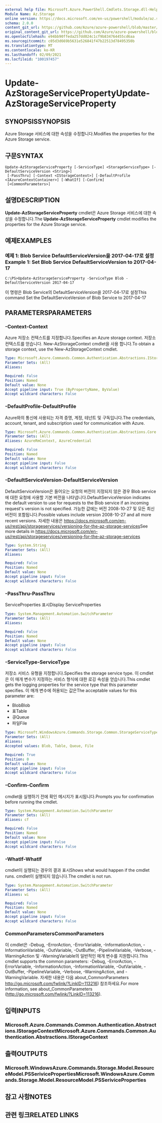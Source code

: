 ```yaml
---
external help file: Microsoft.Azure.PowerShell.Cmdlets.Storage.dll-Help.xml
Module Name: Az.Storage
online version: https://docs.microsoft.com/en-us/powershell/module/az.storage/update-azstorageserviceproperty
schema: 2.0.0
content_git_url: https://github.com/Azure/azure-powershell/blob/master/src/Storage/Storage.Management/help/Update-AzStorageServiceProperty.md
original_content_git_url: https://github.com/Azure/azure-powershell/blob/master/src/Storage/Storage.Management/help/Update-AzStorageServiceProperty.md
ms.openlocfilehash: e94bb90ffeda257dd024c1cf9b834764455cd6aa
ms.sourcegitcommit: c05d3d669b5631e526841f47b22513d78495350b
ms.translationtype: MT
ms.contentlocale: ko-KR
ms.lasthandoff: 02/09/2021
ms.locfileid: "100197457"
---
```

# <span data-ttu-id="d5c31-101">Update-AzStorageServiceProperty</span><span class="sxs-lookup"><span data-stu-id="d5c31-101">Update-AzStorageServiceProperty</span></span>

## <span data-ttu-id="d5c31-102">SYNOPSIS</span><span class="sxs-lookup"><span data-stu-id="d5c31-102">SYNOPSIS</span></span>
<span data-ttu-id="d5c31-103">Azure Storage 서비스에 대한 속성을 수정합니다.</span><span class="sxs-lookup"><span data-stu-id="d5c31-103">Modifies the properties for the Azure Storage service.</span></span>

## <span data-ttu-id="d5c31-104">구문</span><span class="sxs-lookup"><span data-stu-id="d5c31-104">SYNTAX</span></span>

```
Update-AzStorageServiceProperty [-ServiceType] <StorageServiceType> [-DefaultServiceVersion <String>]
 [-PassThru] [-Context <IStorageContext>] [-DefaultProfile <IAzureContextContainer>] [-WhatIf] [-Confirm]
 [<CommonParameters>]
```

## <span data-ttu-id="d5c31-105">설명</span><span class="sxs-lookup"><span data-stu-id="d5c31-105">DESCRIPTION</span></span>
<span data-ttu-id="d5c31-106">**Update-AzStorageServiceProperty** cmdlet은 Azure Storage 서비스에 대한 속성을 수정합니다.</span><span class="sxs-lookup"><span data-stu-id="d5c31-106">The **Update-AzStorageServiceProperty** cmdlet modifies the properties for the Azure Storage service.</span></span>

## <span data-ttu-id="d5c31-107">예제</span><span class="sxs-lookup"><span data-stu-id="d5c31-107">EXAMPLES</span></span>

### <span data-ttu-id="d5c31-108">예제 1: Blob Service DefaultServiceVersion을 2017-04-17로 설정</span><span class="sxs-lookup"><span data-stu-id="d5c31-108">Example 1: Set Blob Service DefaultServiceVersion to 2017-04-17</span></span>
```
C:\PS>Update-AzStorageServiceProperty -ServiceType Blob -DefaultServiceVersion 2017-04-17
```

<span data-ttu-id="d5c31-109">이 명령은 Blob Service의 DefaultServiceVersion을 2017-04-17로 설정</span><span class="sxs-lookup"><span data-stu-id="d5c31-109">This command Set the DefaultServiceVersion of Blob Service to 2017-04-17</span></span>

## <span data-ttu-id="d5c31-110">PARAMETERS</span><span class="sxs-lookup"><span data-stu-id="d5c31-110">PARAMETERS</span></span>

### <span data-ttu-id="d5c31-111">-Context</span><span class="sxs-lookup"><span data-stu-id="d5c31-111">-Context</span></span>
<span data-ttu-id="d5c31-112">Azure 저장소 컨텍스트를 지정합니다.</span><span class="sxs-lookup"><span data-stu-id="d5c31-112">Specifies an Azure storage context.</span></span>
<span data-ttu-id="d5c31-113">저장소 컨텍스트를 얻습니다. New-AzStorageContext cmdlet을 사용 합니다.</span><span class="sxs-lookup"><span data-stu-id="d5c31-113">To obtain a storage context, use the New-AzStorageContext cmdlet.</span></span>

```yaml
Type: Microsoft.Azure.Commands.Common.Authentication.Abstractions.IStorageContext
Parameter Sets: (All)
Aliases:

Required: False
Position: Named
Default value: None
Accept pipeline input: True (ByPropertyName, ByValue)
Accept wildcard characters: False
```

### <span data-ttu-id="d5c31-114">-DefaultProfile</span><span class="sxs-lookup"><span data-stu-id="d5c31-114">-DefaultProfile</span></span>
<span data-ttu-id="d5c31-115">Azure와의 통신에 사용되는 자격 증명, 계정, 테넌트 및 구독입니다.</span><span class="sxs-lookup"><span data-stu-id="d5c31-115">The credentials, account, tenant, and subscription used for communication with Azure.</span></span>

```yaml
Type: Microsoft.Azure.Commands.Common.Authentication.Abstractions.Core.IAzureContextContainer
Parameter Sets: (All)
Aliases: AzureRmContext, AzureCredential

Required: False
Position: Named
Default value: None
Accept pipeline input: False
Accept wildcard characters: False
```

### <span data-ttu-id="d5c31-116">-DefaultServiceVersion</span><span class="sxs-lookup"><span data-stu-id="d5c31-116">-DefaultServiceVersion</span></span>
<span data-ttu-id="d5c31-117">DefaultServiceVersion은 들어오는 요청의 버전이 지정되지 않은 경우 Blob service에 대한 요청에 사용할 기본 버전을 나타냅니다.</span><span class="sxs-lookup"><span data-stu-id="d5c31-117">DefaultServiceVersion indicates the default version to use for requests to the Blob service if an incoming request's version is not specified.</span></span> <span data-ttu-id="d5c31-118">가능한 값에는 버전 2008-10-27 및 모든 최신 버전이 포함됩니다.</span><span class="sxs-lookup"><span data-stu-id="d5c31-118">Possible values include version 2008-10-27 and all more recent versions.</span></span> <span data-ttu-id="d5c31-119">자세한 내용은 https://docs.microsoft.com/en-us/rest/api/storageservices/versioning-for-the-az-storage-services</span><span class="sxs-lookup"><span data-stu-id="d5c31-119">See more details in https://docs.microsoft.com/en-us/rest/api/storageservices/versioning-for-the-az-storage-services</span></span>

```yaml
Type: System.String
Parameter Sets: (All)
Aliases:

Required: False
Position: Named
Default value: None
Accept pipeline input: False
Accept wildcard characters: False
```

### <span data-ttu-id="d5c31-120">-PassThru</span><span class="sxs-lookup"><span data-stu-id="d5c31-120">-PassThru</span></span>
<span data-ttu-id="d5c31-121">ServiceProperties 표시</span><span class="sxs-lookup"><span data-stu-id="d5c31-121">Display ServiceProperties</span></span>

```yaml
Type: System.Management.Automation.SwitchParameter
Parameter Sets: (All)
Aliases:

Required: False
Position: Named
Default value: None
Accept pipeline input: False
Accept wildcard characters: False
```

### <span data-ttu-id="d5c31-122">-ServiceType</span><span class="sxs-lookup"><span data-stu-id="d5c31-122">-ServiceType</span></span>
<span data-ttu-id="d5c31-123">저장소 서비스 유형을 지정합니다.</span><span class="sxs-lookup"><span data-stu-id="d5c31-123">Specifies the storage service type.</span></span>
<span data-ttu-id="d5c31-124">이 cmdlet은 이 매개 변수가 지정하는 서비스 형식에 대한 로깅 속성을 얻습니다.</span><span class="sxs-lookup"><span data-stu-id="d5c31-124">This cmdlet gets the logging properties for the service type that this parameter specifies.</span></span>
<span data-ttu-id="d5c31-125">이 매개 변수에 허용되는 값은</span><span class="sxs-lookup"><span data-stu-id="d5c31-125">The acceptable values for this parameter are:</span></span>
- <span data-ttu-id="d5c31-126">Blob</span><span class="sxs-lookup"><span data-stu-id="d5c31-126">Blob</span></span> 
- <span data-ttu-id="d5c31-127">표</span><span class="sxs-lookup"><span data-stu-id="d5c31-127">Table</span></span>
- <span data-ttu-id="d5c31-128">큐</span><span class="sxs-lookup"><span data-stu-id="d5c31-128">Queue</span></span>
- <span data-ttu-id="d5c31-129">파일</span><span class="sxs-lookup"><span data-stu-id="d5c31-129">File</span></span>

```yaml
Type: Microsoft.WindowsAzure.Commands.Storage.Common.StorageServiceType
Parameter Sets: (All)
Aliases:
Accepted values: Blob, Table, Queue, File

Required: True
Position: 0
Default value: None
Accept pipeline input: False
Accept wildcard characters: False
```

### <span data-ttu-id="d5c31-130">-Confirm</span><span class="sxs-lookup"><span data-stu-id="d5c31-130">-Confirm</span></span>
<span data-ttu-id="d5c31-131">cmdlet을 실행하기 전에 확인 메시지가 표시됩니다.</span><span class="sxs-lookup"><span data-stu-id="d5c31-131">Prompts you for confirmation before running the cmdlet.</span></span>

```yaml
Type: System.Management.Automation.SwitchParameter
Parameter Sets: (All)
Aliases: cf

Required: False
Position: Named
Default value: None
Accept pipeline input: False
Accept wildcard characters: False
```

### <span data-ttu-id="d5c31-132">-WhatIf</span><span class="sxs-lookup"><span data-stu-id="d5c31-132">-WhatIf</span></span>
<span data-ttu-id="d5c31-133">cmdlet이 실행되는 경우의 결과 표시</span><span class="sxs-lookup"><span data-stu-id="d5c31-133">Shows what would happen if the cmdlet runs.</span></span> <span data-ttu-id="d5c31-134">cmdlet이 실행되지 않습니다.</span><span class="sxs-lookup"><span data-stu-id="d5c31-134">The cmdlet is not run.</span></span>

```yaml
Type: System.Management.Automation.SwitchParameter
Parameter Sets: (All)
Aliases: wi

Required: False
Position: Named
Default value: None
Accept pipeline input: False
Accept wildcard characters: False
```

### <span data-ttu-id="d5c31-135">CommonParameters</span><span class="sxs-lookup"><span data-stu-id="d5c31-135">CommonParameters</span></span>
<span data-ttu-id="d5c31-136">이 cmdlet은 -Debug, -ErrorAction, -ErrorVariable, -InformationAction, -InformationVariable, -OutVariable, -OutBuffer, -PipelineVariable, -Verbose, -WarningAction 및 -WarningVariable의 일반적인 매개 변수를 지원합니다.</span><span class="sxs-lookup"><span data-stu-id="d5c31-136">This cmdlet supports the common parameters: -Debug, -ErrorAction, -ErrorVariable, -InformationAction, -InformationVariable, -OutVariable, -OutBuffer, -PipelineVariable, -Verbose, -WarningAction, and -WarningVariable.</span></span> <span data-ttu-id="d5c31-137">자세한 내용은 다음 about_CommonParameters http://go.microsoft.com/fwlink/?LinkID=113216) 참조하세요.</span><span class="sxs-lookup"><span data-stu-id="d5c31-137">For more information, see about_CommonParameters (http://go.microsoft.com/fwlink/?LinkID=113216).</span></span>

## <span data-ttu-id="d5c31-138">입력</span><span class="sxs-lookup"><span data-stu-id="d5c31-138">INPUTS</span></span>

### <span data-ttu-id="d5c31-139">Microsoft.Azure.Commands.Common.Authentication.Abstractions.IStorageContext</span><span class="sxs-lookup"><span data-stu-id="d5c31-139">Microsoft.Azure.Commands.Common.Authentication.Abstractions.IStorageContext</span></span>

## <span data-ttu-id="d5c31-140">출력</span><span class="sxs-lookup"><span data-stu-id="d5c31-140">OUTPUTS</span></span>

### <span data-ttu-id="d5c31-141">Microsoft.WindowsAzure.Commands.Storage.Model.ResourceModel.PSSeriviceProperties</span><span class="sxs-lookup"><span data-stu-id="d5c31-141">Microsoft.WindowsAzure.Commands.Storage.Model.ResourceModel.PSSeriviceProperties</span></span>

## <span data-ttu-id="d5c31-142">참고 사항</span><span class="sxs-lookup"><span data-stu-id="d5c31-142">NOTES</span></span>

## <span data-ttu-id="d5c31-143">관련 링크</span><span class="sxs-lookup"><span data-stu-id="d5c31-143">RELATED LINKS</span></span>
